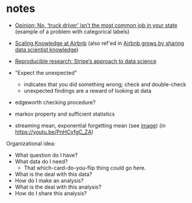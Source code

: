 # notes

 * [Opinion: No, ‘truck driver’ isn’t the most common job in your state](http://www.marketwatch.com/story/no-truck-driver-isnt-the-most-common-job-in-your-state-2015-02-12) (example of a problem with categorical labels)

 * [Scaling Knowledge at Airbnb](https://medium.com/airbnb-engineering/scaling-knowledge-at-airbnb-875d73eff091) (also ref'ed in [Airbnb grows by sharing data scientist knowledge](http://blog.revolutionanalytics.com/2016/11/airbnb-growth.html))

 * [Reproducible research: Stripe’s approach to data science](https://stripe.com/blog/reproducible-research)

 * "Expect the unexpected"
     * indicates that you did something wrong; check and double-check
     * unexpected findings are a reward of looking at data

 * edgeworth checking procedure?

 * markov property and sufficient statistics

 * streaming mean, exponential forgetting mean (see [image](streaming_mean.png)) (in https://youtu.be/PnHCvfgC_ZA)

Organizational idea:
 * What question do I have?
 * What data do I need?
     * That which-card-do-you-flip thing could go here.
 * What is the deal with this data?
 * How do I make an analysis?
 * What is the deal with this analysis?
 * How do I share this analysis?
